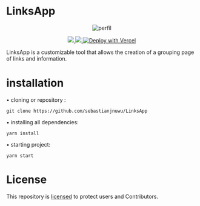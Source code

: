 # LinksApp

<p align="center">
 <a>
  <img alt="perfil" src="https://raw.githubusercontent.com/sebastianjnuwu/sebastianjnuwu/main/imagens/dazai.png">
 </a>
</p>

<p align="center">
 <a href="https://github.com/sebastianjnuwu/LinksApp/actions/workflows/svelte-check.yml"><img src="https://github.com/sebastianjnuwu/LinksApp/actions/workflows/svelte-check.yml/badge.svg">
 </a>
  <a href="https://discord.gg/NDzFeDp8YE"><img src="https://discordapp.com/api/guilds/893997835412971570/widget.png">
  </a>
<a href="https://vercel.com/new/clone?repository-url=https%3A%2F%2Fgithub.com%2Fsebastianjnuwu%2FLinksApp"><img src="https://vercel.com/button" alt="Deploy with Vercel"/></a>
</p>

LinksApp is a customizable tool that allows the creation of a grouping page of links and information. 

# installation 

• cloning or repository :
```
git clone https://github.com/sebastianjnuwu/LinksApp
```
• installing all dependencies:
```
yarn install
```
• starting project:
```
yarn start
```

# License

This repository is [licensed](https://choosealicense.com/licenses/mit/) to protect users and Contributors.

